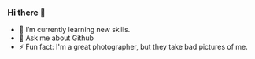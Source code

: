 ### Hi there 👋

- 🌱 I’m currently learning new skills.
- 💬 Ask me about Github
- ⚡ Fun fact: I'm a great photographer, but they take bad pictures of me.

